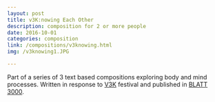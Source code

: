 ```yaml
---
layout: post
title: v3K:nowing Each Other
description: composition for 2 or more people
date: 2016-10-01
categories: composition
link: /compositions/v3knowing.html
img: /v3knowing1.JPG

---
```


Part of a series of 3 text based compositions exploring body and mind processes. Written in response to [V3K](http://www.verantwortung3000.de/) festival and published in [BLATT 3000](www.blatt3000.de). 